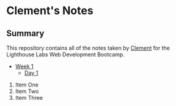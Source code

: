 # Clement's Notes

## Summary

This repository contains all of the notes taken by [Clement](https://github.com/CShum28) for the Lighthouse Labs Web Development Bootcamp.

- [Week 1](/Week_1/)
  - [Day 1](/Week_1/Day_1/)

1. Item One
2. Item Two
3. Item Three
